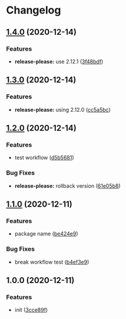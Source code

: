 # Changelog

## [1.4.0](https://www.github.com/rudywaltz/workflow-test/compare/v1.3.0...v1.4.0) (2020-12-14)


### Features

* **release-please:** use 2.12.1 ([3f48bdf](https://www.github.com/rudywaltz/workflow-test/commit/3f48bdf047d80a9d3dc8ab21bdeaea74fcc4d188))

## [1.3.0](https://www.github.com/rudywaltz/workflow-test/compare/v1.2.0...v1.3.0) (2020-12-14)


### Features

* **release-please:** using 2.12.0 ([cc5a5bc](https://www.github.com/rudywaltz/workflow-test/commit/cc5a5bcc7332544f3a0bb174ab43787b6e0ca30b))

## [1.2.0](https://www.github.com/rudywaltz/workflow-test/compare/v1.1.0...v1.2.0) (2020-12-14)


### Features

* test workflow ([d5b5681](https://www.github.com/rudywaltz/workflow-test/commit/d5b56818cfcdae293e80f6b4c4cc9880a449d70f))


### Bug Fixes

* **release-please:** rollback version ([61e05b8](https://www.github.com/rudywaltz/workflow-test/commit/61e05b877f58742a592511259787cc1ba79fc8c2))

## [1.1.0](https://www.github.com/rudywaltz/workflow-test/compare/v1.0.0...v1.1.0) (2020-12-11)


### Features

* package name ([be424e9](https://www.github.com/rudywaltz/workflow-test/commit/be424e9c51a00452d637d244159f27706390137c))


### Bug Fixes

* break workflow test ([b4ef3e9](https://www.github.com/rudywaltz/workflow-test/commit/b4ef3e9bb9d38b28b2b275b6677d030b5ce8a54b))

## 1.0.0 (2020-12-11)


### Features

* init ([3cce89f](https://www.github.com/rudywaltz/workflow-test/commit/3cce89f52613cff25d0826a201ecf690c50e9510))
